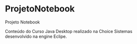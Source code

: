 # ProjetoNotebook

Projeto Notebook

Conteúdo do Curso Java Desktop realizado na Choice Sistemas desenvolvido na engine Eclipe.
